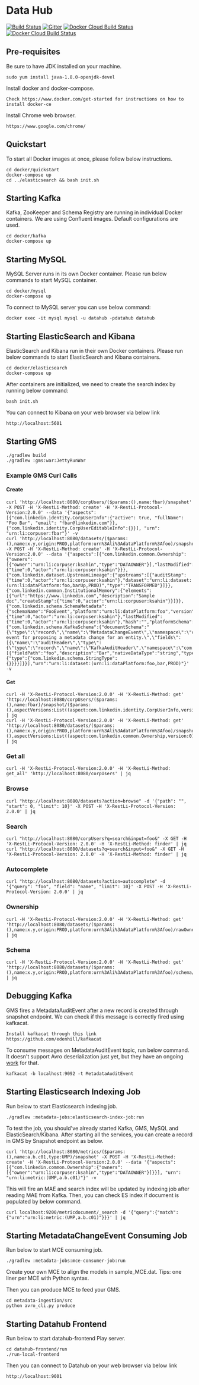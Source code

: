 # Data Hub
[![Build Status](https://travis-ci.org/linkedin/WhereHows.svg?branch=datahub)](https://travis-ci.org/linkedin/WhereHows)
[![Gitter](https://img.shields.io/gitter/room/nwjs/nw.js.svg)](https://gitter.im/linkedin/datahub)
[![Docker Cloud Build Status](https://img.shields.io/docker/cloud/build/keremsahin/datahub-gms)](https://cloud.docker.com/repository/docker/keremsahin/datahub-gms/)
[![Docker Cloud Build Status](https://img.shields.io/docker/cloud/build/keremsahin/datahub-frontend)](https://cloud.docker.com/repository/docker/keremsahin/datahub-frontend/)

## Pre-requisites
Be sure to have JDK installed on your machine.

```
sudo yum install java-1.8.0-openjdk-devel
```

Install docker and docker-compose.
```
Check https://www.docker.com/get-started for instructions on how to install docker-ce
```

Install Chrome web browser.
```
https://www.google.com/chrome/
```

## Quickstart
To start all Docker images at once, please follow below instructions.

```
cd docker/quickstart
docker-compose up
cd ../elasticsearch && bash init.sh
```

## Starting Kafka
Kafka, ZooKeeper and Schema Registry are running in individual Docker containers.
We are using Confluent images. Default configurations are used.

```
cd docker/kafka
docker-compose up
```

## Starting MySQL
MySQL Server runs in its own Docker container. Please run below commands to start MySQL container.
```
cd docker/mysql
docker-compose up
```
To connect to MySQL server you can use below command:
```
docker exec -it mysql mysql -u datahub -pdatahub datahub
```

## Starting ElasticSearch and Kibana
ElasticSearch and Kibana run in their own Docker containers. Please run below commands to start ElasticSearch and Kibana containers.
```
cd docker/elasticsearch
docker-compose up
```
After containers are initialized, we need to create the search index by running below command:
```
bash init.sh
```
You can connect to Kibana on your web browser via below link
```
http://localhost:5601
```

## Starting GMS

```
./gradlew build
./gradlew :gms:war:JettyRunWar
```

### Example GMS Curl Calls

#### Create
```
curl 'http://localhost:8080/corpUsers/($params:(),name:fbar)/snapshot' -X POST -H 'X-RestLi-Method: create' -H 'X-RestLi-Protocol-Version:2.0.0' --data '{"aspects": [{"com.linkedin.identity.CorpUserInfo":{"active": true, "fullName": "Foo Bar", "email": "fbar@linkedin.com"}}, {"com.linkedin.identity.CorpUserEditableInfo":{}}], "urn": "urn:li:corpuser:fbar"}' -v
curl 'http://localhost:8080/datasets/($params:(),name:x.y,origin:PROD,platform:urn%3Ali%3AdataPlatform%3Afoo)/snapshot' -X POST -H 'X-RestLi-Method: create' -H 'X-RestLi-Protocol-Version:2.0.0' --data '{"aspects":[{"com.linkedin.common.Ownership":{"owners":[{"owner":"urn:li:corpuser:ksahin","type":"DATAOWNER"}],"lastModified":{"time":0,"actor":"urn:li:corpuser:ksahin"}}},{"com.linkedin.dataset.UpstreamLineage":{"upstreams":[{"auditStamp":{"time":0,"actor":"urn:li:corpuser:ksahin"},"dataset":"urn:li:dataset:(urn:li:dataPlatform:foo,barUp,PROD)","type":"TRANSFORMED"}]}},{"com.linkedin.common.InstitutionalMemory":{"elements":[{"url":"https://www.linkedin.com","description":"Sample doc","createStamp":{"time":0,"actor":"urn:li:corpuser:ksahin"}}]}},{"com.linkedin.schema.SchemaMetadata":{"schemaName":"FooEvent","platform":"urn:li:dataPlatform:foo","version":0,"created":{"time":0,"actor":"urn:li:corpuser:ksahin"},"lastModified":{"time":0,"actor":"urn:li:corpuser:ksahin"},"hash":"","platformSchema":{"com.linkedin.schema.KafkaSchema":{"documentSchema":"{\"type\":\"record\",\"name\":\"MetadataChangeEvent\",\"namespace\":\"com.linkedin.mxe\",\"doc\":\"Kafka event for proposing a metadata change for an entity.\",\"fields\":[{\"name\":\"auditHeader\",\"type\":{\"type\":\"record\",\"name\":\"KafkaAuditHeader\",\"namespace\":\"com.linkedin.avro2pegasus.events\",\"doc\":\"Header\"}}]}"}},"fields":[{"fieldPath":"foo","description":"Bar","nativeDataType":"string","type":{"type":{"com.linkedin.schema.StringType":{}}}}]}}],"urn":"urn:li:dataset:(urn:li:dataPlatform:foo,bar,PROD)"}' -v
```

#### Get
```
curl -H 'X-RestLi-Protocol-Version:2.0.0' -H 'X-RestLi-Method: get' 'http://localhost:8080/corpUsers/($params:(),name:fbar)/snapshot/($params:(),aspectVersions:List((aspect:com.linkedin.identity.CorpUserInfo,version:0)))' | jq
curl -H 'X-RestLi-Protocol-Version:2.0.0' -H 'X-RestLi-Method: get' 'http://localhost:8080/datasets/($params:(),name:x.y,origin:PROD,platform:urn%3Ali%3AdataPlatform%3Afoo)/snapshot/($params:(),aspectVersions:List((aspect:com.linkedin.common.Ownership,version:0)))' | jq
```

### Get all
```
curl -H 'X-RestLi-Protocol-Version:2.0.0' -H 'X-RestLi-Method: get_all' 'http://localhost:8080/corpUsers' | jq
```

### Browse

```
curl "http://localhost:8080/datasets?action=browse" -d '{"path": "", "start": 0, "limit": 10}' -X POST -H 'X-RestLi-Protocol-Version: 2.0.0' | jq
```

### Search

```
curl "http://localhost:8080/corpUsers?q=search&input=foo&" -X GET -H 'X-RestLi-Protocol-Version: 2.0.0' -H 'X-RestLi-Method: finder' | jq
curl "http://localhost:8080/datasets?q=search&input=foo&" -X GET -H 'X-RestLi-Protocol-Version: 2.0.0' -H 'X-RestLi-Method: finder' | jq
```

### Autocomplete

```
curl "http://localhost:8080/datasets?action=autocomplete" -d '{"query": "foo", "field": "name", "limit": 10}' -X POST -H 'X-RestLi-Protocol-Version: 2.0.0' | jq
```

### Ownership

```
curl -H 'X-RestLi-Protocol-Version:2.0.0' -H 'X-RestLi-Method: get' 'http://localhost:8080/datasets/($params:(),name:x.y,origin:PROD,platform:urn%3Ali%3AdataPlatform%3Afoo)/rawOwnership/0' | jq
```

### Schema

```
curl -H 'X-RestLi-Protocol-Version:2.0.0' -H 'X-RestLi-Method: get' 'http://localhost:8080/datasets/($params:(),name:x.y,origin:PROD,platform:urn%3Ali%3AdataPlatform%3Afoo)/schema/0' | jq
```

## Debugging Kafka
GMS fires a MetadataAuditEvent after a new record is created through snapshot endpoint. We can check if this message is correctly fired using kafkacat.
```
Install kafkacat through this link https://github.com/edenhill/kafkacat
```
To consume messages on MetadataAuditEvent topic, run below command. It doesn't support Avro deserialization just yet, but they have an ongoing [work](https://github.com/edenhill/kafkacat/pull/151) for that.
```
kafkacat -b localhost:9092 -t MetadataAuditEvent
```

## Starting Elasticsearch Indexing Job
Run below to start Elasticsearch indexing job.
```
./gradlew :metadata-jobs:elasticsearch-index-job:run
```
To test the job, you should've already started Kafka, GMS, MySQL and ElasticSearch/Kibana.
After starting all the services, you can create a record in GMS by Snapshot endpoint as below.
```
curl 'http://localhost:8080/metrics/($params:(),name:a.b.c01,type:UMP)/snapshot' -X POST -H 'X-RestLi-Method: create' -H 'X-RestLi-Protocol-Version:2.0.0' --data '{"aspects": [{"com.linkedin.common.Ownership":{"owners":[{"owner":"urn:li:corpuser:ksahin","type":"DATAOWNER"}]}}], "urn": "urn:li:metric:(UMP,a.b.c01)"}' -v
```
This will fire an MAE and search index will be updated by indexing job after reading MAE from Kafka.
Then, you can check ES index if document is populated by below command.
```
curl localhost:9200/metricdocument/_search -d '{"query":{"match":{"urn":"urn:li:metric:(UMP,a.b.c01)"}}}' | jq
```

## Starting MetadataChangeEvent Consuming Job
Run below to start MCE consuming job.
```
./gradlew :metadata-jobs:mce-consumer-job:run
```
Create your own MCE to align the models in sample_MCE.dat.
Tips: one liner per MCE with Python syntax.

Then you can produce MCE to feed your GMS.
```
cd metadata-ingestion/src
python avro_cli.py produce
```

## Starting Datahub Frontend
Run below to start datahub-frontend Play server.
```
cd datahub-frontend/run
./run-local-frontend
```
Then you can connect to Datahub on your web browser via below link
```
http://localhost:9001
```

